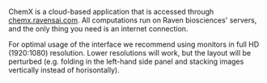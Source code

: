 ChemX is a cloud-based application that is accessed through [chemx.ravensai.com](https://chemx.ravensai.com/). All computations run on Raven biosciences' servers, and the only thing you need is an internet connection.

For optimal usage of the interface we recommend using monitors in full HD (1920:1080) resolution. Lower resolutions will work, but the layout will be perturbed (e.g. folding in the left-hand side panel and stacking images vertically instead of horisontally).
